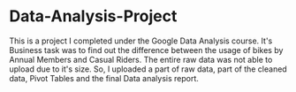 # Data-Analysis-Project
This is a project I completed under the Google Data Analysis course. 
It's Business task was to find out the difference between the usage of bikes by Annual Members and Casual Riders. 
The entire raw data was not able to upload due to it's size. So, I uploaded a part of raw data, part of the cleaned data, Pivot Tables and the final Data analysis report. 
